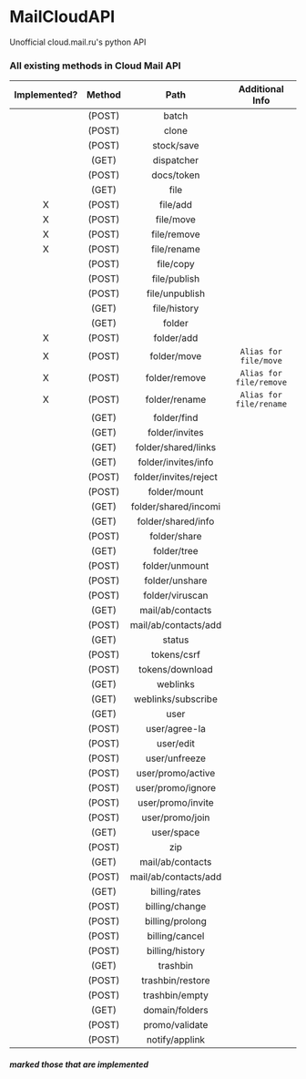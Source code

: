 
# MailCloudAPI
Unofficial cloud.mail.ru's python API

### All existing methods in Cloud Mail API

| Implemented? | Method |          Path         |    Additional Info    |
|:------------:|:------:|:---------------------:|:---------------------:|
|              | (POST) | batch                 |                       |
|              | (POST) | clone                 |                       |
|              | (POST) | stock/save            |                       |
|              | (GET)  | dispatcher            |                       |
|              | (POST) | docs/token            |                       |
|              | (GET)  | file                  |                       |
|       X      | (POST) | file/add              |                       |
|       X      | (POST) | file/move             |                       |
|       X      | (POST) | file/remove           |                       |
|       X      | (POST) | file/rename           |                       |
|              | (POST) | file/copy             |                       |
|              | (POST) | file/publish          |                       |
|              | (POST) | file/unpublish        |                       |
|              | (GET)  | file/history          |                       |
|              | (GET)  | folder                |                       |
|       X      | (POST) | folder/add            |                       |
|       X      | (POST) | folder/move           |`Alias for file/move`  |
|       X      | (POST) | folder/remove         |`Alias for file/remove`|
|       X      | (POST) | folder/rename         |`Alias for file/rename`|
|              | (GET)  | folder/find           |                       |
|              | (GET)  | folder/invites        |                       |
|              | (GET)  | folder/shared/links   |                       |
|              | (GET)  | folder/invites/info   |                       |
|              | (POST) | folder/invites/reject |                       |
|              | (POST) | folder/mount          |                       |
|              | (GET)  | folder/shared/incomi  |                       |
|              | (GET)  | folder/shared/info    |                       |
|              | (POST) | folder/share          |                       |
|              | (GET)  | folder/tree           |                       |
|              | (POST) | folder/unmount        |                       |
|              | (POST) | folder/unshare        |                       |
|              | (POST) | folder/viruscan       |                       |
|              | (GET)  | mail/ab/contacts      |                       |
|              | (POST) | mail/ab/contacts/add  |                       |
|              | (GET)  | status                |                       |
|              | (POST) | tokens/csrf           |                       |
|              | (POST) | tokens/download       |                       |
|              | (GET)  | weblinks              |                       |
|              | (GET)  | weblinks/subscribe    |                       |
|              | (GET)  | user                  |                       |
|              | (POST) | user/agree-la         |                       |
|              | (POST) | user/edit             |                       |
|              | (POST) | user/unfreeze         |                       |
|              | (POST) | user/promo/active     |                       |
|              | (POST) | user/promo/ignore     |                       |
|              | (POST) | user/promo/invite     |                       |
|              | (POST) | user/promo/join       |                       |
|              | (GET)  | user/space            |                       |
|              | (POST) | zip                   |                       |
|              | (GET)  | mail/ab/contacts      |                       |
|              | (POST) | mail/ab/contacts/add  |                       |
|              | (GET)  | billing/rates         |                       |
|              | (POST) | billing/change        |                       |
|              | (POST) | billing/prolong       |                       |
|              | (POST) | billing/cancel        |                       |
|              | (POST) | billing/history       |                       |
|              | (GET)  | trashbin              |                       |
|              | (POST) | trashbin/restore      |                       |
|              | (POST) | trashbin/empty        |                       |
|              | (GET)  | domain/folders        |                       |
|              | (POST) | promo/validate        |                       |
|              | (POST) | notify/applink        |                       |

##### *marked those that are implemented*
